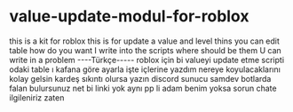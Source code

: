 # value-update-modul-for-roblox
this is a kit for roblox 
this is for update a value and level thins 
you can edit table how do you want
I write into the scripts where should be them
U can write in a problem
----Türkçe-----
roblox için bi valueyi update etme scripti
odaki table ı kafana göre ayarla işte içlerine yazdım nereye koyulacaklarını
kolay gelsin kardeş
sıkıntı olursa yazın discord sunucu samdev botlarda falan bulursunuz net bi linki yok
aynı pp li adam benim yoksa sorun chate ilgileniriz zaten 
